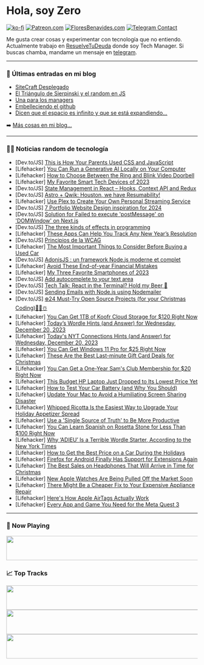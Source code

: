 # Hola, soy Zero

[![ko-fi](https://ko-fi.com/img/githubbutton_sm.svg)](https://ko-fi.com/J3J4N0LUK)
[![Patreon.com](https://img.shields.io/endpoint.svg?url=https%3A%2F%2Fshieldsio-patreon.vercel.app%2Fapi%3Fusername%3Dzerodragon%26type%3Dpatrons&style=for-the-badge)](https://patreon.com/zerodragon)
[![FloresBenavides.com](https://img.shields.io/website?down_message=oops&label=MiBlog&style=for-the-badge&up_message=online&url=https%3A%2F%2Ffloresbenavides.com)](https://floresbenavides.com)
[![Telegram Contact](https://img.shields.io/badge/escr%C3%ADbeme-ZeroDragon-%2326A5E4?style=for-the-badge&logo=telegram)](https://t.me/zerodragon)

Me gusta crear cosas y experimentar con tecnología que no entiendo.
Actualmente trabajo en [ResuelveTuDeuda](http://github.com/resuelve) donde soy Tech Manager.
Si buscas chamba, mandame un mensaje en [telegram](https://t.me/zerodragon).

---

### 📕 Últimas entradas en mi blog
<!-- BLOG-POST-LIST:START -->
- [SiteCraft Desplegado](https://floresbenavides.com/sitecraft-desplegado/)
- [El Triángulo de Sierpinski y el random en JS](https://floresbenavides.com/el-triangulo-de-sierpinski-y-el-random-en-js/)
- [Una para los managers](https://floresbenavides.com/una-para-los-managers/)
- [Embelleciendo el github](https://floresbenavides.com/embelleciendo-el-github/)
- [Dicen que el espacio es infinito y que se está expandiendo…](https://floresbenavides.com/dicen-que-el-espacio-es-infinito-y-que-se-esta-expandiendo/)
<!-- BLOG-POST-LIST:END -->

➡️ [Más cosas en mi blog...](https://floresbenavides.com)

---

### 👨‍💻 Noticias random de tecnología
<!-- TECH-POSTS:START -->
- [Dev.to/JS] [This is How Your Parents Used CSS and JavaScript](https://dev.to/nikola/this-is-how-your-parents-used-css-and-javascript-b8p)
- [Lifehacker] [You Can Run a Generative AI Locally on Your Computer](https://lifehacker.com/tech/how-to-run-generative-ais-locally-on-your-computer)
- [Lifehacker] [How to Choose Between the Ring and Blink Video Doorbell](https://lifehacker.com/tech/ring-and-blink-doorbell-comparison)
- [Lifehacker] [My Favorite Smart Tech Devices of 2023](https://lifehacker.com/tech/best-smart-tech-this-year)
- [Dev.to/JS] [State Management in React – Hooks, Context API and Redux](https://dev.to/tyaga001/state-management-in-react-hooks-context-api-and-redux-92)
- [Dev.to/JS] [Astro + Qwik: Houston, we have Resumability!](https://dev.to/builderio/astro-qwik-houston-we-have-resumability-om0)
- [Lifehacker] [Use Plex to Create Your Own Personal Streaming Service](https://lifehacker.com/tech/how-to-use-plex-to-create-your-own-personal-streaming-service)
- [Dev.to/JS] [7 Portfolio Website Design inspiration for 2024](https://dev.to/mukeshkuiry/7-portfolio-websites-that-will-make-you-jealous-332b)
- [Dev.to/JS] [Solution for Failed to execute &#39;postMessage&#39; on &#39;DOMWindow&#39; on Next.js](https://dev.to/aliatwa1/solution-for-failed-to-execute-postmessage-on-domwindow-on-nextjs-2p96)
- [Dev.to/JS] [The three kinds of effects in programming](https://dev.to/iquardt/the-three-kinds-of-effects-in-programming-3meo)
- [Lifehacker] [These Apps Can Help You Track Any New Year’s Resolution](https://lifehacker.com/health/the-best-new-years-resolution-apps)
- [Dev.to/JS] [Principios de la WCAG](https://dev.to/vancorcodes/clean-code-y-buenas-practicas-con-javascript-589j)
- [Lifehacker] [The Most Important Things to Consider Before Buying a Used Car](https://lifehacker.com/travel/tips-for-used-car-buying)
- [Dev.to/JS] [AdonisJS : un framework Node.js moderne et complet](https://dev.to/benoitpetit/adonisjs-un-framework-nodejs-moderne-et-complet-20el)
- [Lifehacker] [Avoid These End-of-year Financial Mistakes](https://lifehacker.com/money/avoid-these-end-of-year-financial-mistakes)
- [Lifehacker] [My Three Favorite Smartphones of 2023](https://lifehacker.com/tech/the-best-smartphones-of-2023)
- [Dev.to/JS] [Add autocomplete to your text area](https://dev.to/phuocng/add-autocomplete-to-your-text-area-15gi)
- [Dev.to/JS] [Tech Talk: React in the Terminal? Hold my Beer 🍺](https://dev.to/manuartero/tech-talk-react-in-the-terminal-hold-my-beer-2pnf)
- [Dev.to/JS] [Sending Emails with Node.js using Nodemailer](https://dev.to/sanketbodake/sending-emails-with-nodejs-using-nodemailer-5a64)
- [Dev.to/JS] [❄️24 Must-Try Open Source Projects &lpar;for your Christmas Coding&rpar;🎅🏽☃️](https://dev.to/copilotkit/24-must-try-open-source-projects-for-your-christmas-coding-3603)
- [Lifehacker] [You Can Get 1TB of Koofr Cloud Storage for $120 Right Now](https://lifehacker.com/tech/koofr-cloud-storage)
- [Lifehacker] [Today’s Wordle Hints &lpar;and Answer&rpar; for Wednesday, December 20, 2023](https://lifehacker.com/entertainment/wordle-answer-today-december-20-2023)
- [Lifehacker] [Today&#39;s NYT Connections Hints &lpar;and Answer&rpar; for Wednesday, December 20, 2023](https://lifehacker.com/entertainment/nyt-connections-answer-today-december-20-2023)
- [Lifehacker] [You Can Get Windows 11 Pro for $25 Right Now](https://lifehacker.com/tech/windows-11-pro-sale)
- [Lifehacker] [These Are the Best Last-minute Gift Card Deals for Christmas](https://lifehacker.com/money/best-gift-card-deals-for-christmas)
- [Lifehacker] [You Can Get a One-Year Sam&#39;s Club Membership for $20 Right Now](https://lifehacker.com/money/one-year-sams-club-membership)
- [Lifehacker] [This Budget HP Laptop Just Dropped to Its Lowest Price Yet](https://lifehacker.com/tech/hp-envy-x360-laptop-sale-best-buy)
- [Lifehacker] [How to Test Your Car Battery &lpar;and Why You Should&rpar;](https://lifehacker.com/travel/how-to-test-car-battery)
- [Lifehacker] [Update Your Mac to Avoid a Humiliating Screen Sharing Disaster](https://lifehacker.com/tech/mac-os-sonoma-update-fixes-screen-share-bug)
- [Lifehacker] [Whipped Ricotta Is the Easiest Way to Upgrade Your Holiday Appetizer Spread](https://lifehacker.com/food-drink/easy-whipped-ricotta-cheese-recipe)
- [Lifehacker] [Use a &#39;Single Source of Truth&#39; to Be More Productive](https://lifehacker.com/work/use-a-single-source-of-truth-to-be-more-productive)
- [Lifehacker] [You Can Learn Spanish on Rosetta Stone for Less Than $100 Right Now](https://lifehacker.com/tech/spanish-rosetta-stone)
- [Lifehacker] [Why ‘ADIEU’ Is a Terrible Wordle Starter, According to the New York Times](https://lifehacker.com/entertainment/best-nyt-wordle-starter-words)
- [Lifehacker] [How to Get the Best Price on a Car During the Holidays](https://lifehacker.com/travel/how-to-get-the-best-price-on-a-car-during-the-holidays)
- [Lifehacker] [Firefox for Android Finally Has Support for Extensions Again](https://lifehacker.com/tech/firefox-for-android-extension-support)
- [Lifehacker] [The Best Sales on Headphones That Will Arrive in Time for Christmas](https://lifehacker.com/tech/best-headphone-airbud-deals-that-arrive-by-christmas)
- [Lifehacker] [New Apple Watches Are Being Pulled Off the Market Soon](https://lifehacker.com/tech/why-apple-watches-are-being-pulled-off-the-market)
- [Lifehacker] [There Might Be a Cheaper Fix to Your Expensive Appliance Repair](https://lifehacker.com/home/how-to-repair-appliance-cheaply)
- [Lifehacker] [Here&#39;s How Apple AirTags Actually Work](https://lifehacker.com/tech/how-apple-airtags-actually-work)
- [Lifehacker] [Every App and Game You Need for the Meta Quest 3](https://lifehacker.com/tech/meta-quest-3-best-games-and-apps)<!-- TECH-POSTS:END -->

---

### 🎵 Now Playing
<a href="https://spotify-now-playing-dun.vercel.app/now-playing?open"><img src="https://spotify-now-playing-dun.vercel.app/now-playing" width="540" height="64"></a>

### 📈 Top Tracks
<a href="https://spotify-now-playing-dun.vercel.app/top-tracks?i=1&open"><img src="https://spotify-now-playing-dun.vercel.app/top-tracks?i=1" width="540" height="64"></a>
<a href="https://spotify-now-playing-dun.vercel.app/top-tracks?i=2&open"><img src="https://spotify-now-playing-dun.vercel.app/top-tracks?i=2" width="540" height="64"></a>
<a href="https://spotify-now-playing-dun.vercel.app/top-tracks?i=3&open"><img src="https://spotify-now-playing-dun.vercel.app/top-tracks?i=3" width="540" height="64"></a>
